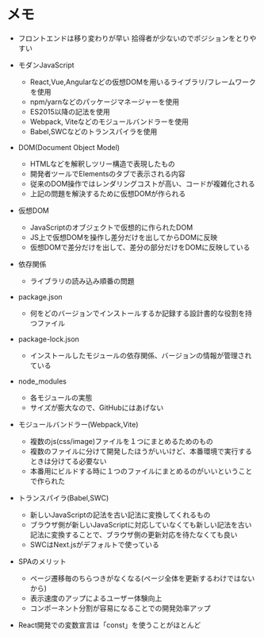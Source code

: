 # メモ

- フロントエンドは移り変わりが早い
    拾得者が少ないのでポジションをとりやすい
- モダンJavaScript
    - React,Vue,Angularなどの仮想DOMを用いるライブラリ/フレームワークを使用
    - npm/yarnなどのパッケージマネージャーを使用
    - ES2015以降の記法を使用
    - Webpack, Viteなどのモジュールバンドラーを使用
    - Babel,SWCなどのトランスパイラを使用

- DOM(Document Object Model)
    - HTMLなどを解釈しツリー構造で表現したもの
    - 開発者ツールでElementsのタブで表示される内容
    - 従来のDOM操作ではレンダリングコストが高い、コードが複雑化される
    - 上記の問題を解決するために仮想DOMが作られる

- 仮想DOM
    - JavaScriptのオブジェクトで仮想的に作られたDOM
    - JS上で仮想DOMを操作し差分だけを出してからDOMに反映
    - 仮想DOMで差分だけを出して、差分の部分だけをDOMに反映している

- 依存関係
    - ライブラリの読み込み順番の問題

- package.json
    - 何をどのバージョンでインストールするか記録する設計書的な役割を持つファイル
- package-lock.json
    - インストールしたモジュールの依存関係、バージョンの情報が管理されている
- node_modules
    - 各モジュールの実態
    - サイズが膨大なので、GitHubにはあげない

- モジュールバンドラー(Webpack,Vite)
    - 複数のjs(css/image)ファイルを１つにまとめるためのもの
    - 複数のファイルに分けて開発したほうがいいけど、本番環境で実行するときは分けてる必要ない
    - 本番用にビルドする時に１つのファイルにまとめるのがいいということで作られた

- トランスパイラ(Babel,SWC)
    - 新しいJavaScriptの記法を古い記法に変換してくれるもの
    - ブラウザ側が新しいJavaScriptに対応していなくても新しい記法を古い記法に変換することで、ブラウザ側の更新対応を待たなくても良い
    - SWCはNext.jsがデフォルトで使っている

- SPAのメリット
    - ページ遷移毎のちらつきがなくなる(ページ全体を更新するわけではないから)
    - 表示速度のアップによるユーザー体験向上
    - コンポーネント分割が容易になることでの開発効率アップ

- React開発での変数宣言は「const」を使うことがほとんど